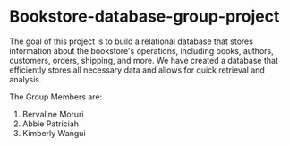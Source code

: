 # Bookstore-database-group-project
The goal of this project  is to build a relational database that stores information about the bookstore's operations, including books, authors, customers, orders, shipping, and more. We have created a database that efficiently stores all necessary data and allows for quick retrieval and analysis.

The Group Members are: 
1. Bervaline Moruri
2. Abbie Patriciah 
3. Kimberly Wangui
